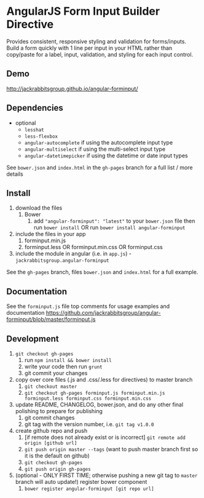 # AngularJS Form Input Builder Directive

Provides consistent, responsive styling and validation for forms/inputs. Build a form quickly with 1 line per input in your HTML rather than copy/paste for a label, input, validation, and styling for each input control.

## Demo
http://jackrabbitsgroup.github.io/angular-forminput/

## Dependencies

- optional
	- `lesshat`
	- `less-flexbox`
	- `angular-autocomplete` if using the autocomplete input type
	- `angular-multiselect` if using the multi-select input type
	- `angular-datetimepicker` if using the datetime or date input types

See `bower.json` and `index.html` in the `gh-pages` branch for a full list / more details

## Install
1. download the files
	1. Bower
		1. add `"angular-forminput": "latest"` to your `bower.json` file then run `bower install` OR run `bower install angular-forminput`
2. include the files in your app
	1. forminput.min.js
	2. forminput.less OR forminput.min.css OR forminput.css
3. include the module in angular (i.e. in `app.js`) - `jackrabbitsgroup.angular-forminput`

See the `gh-pages` branch, files `bower.json` and `index.html` for a full example.


## Documentation
See the `forminput.js` file top comments for usage examples and documentation
https://github.com/jackrabbitsgroup/angular-forminput/blob/master/forminput.js


## Development

1. `git checkout gh-pages`
	1. run `npm install && bower install`
	2. write your code then run `grunt`
	3. git commit your changes
2. copy over core files (.js and .css/.less for directives) to master branch
	1. `git checkout master`
	2. `git checkout gh-pages forminput.js forminput.min.js forminput.less forminput.css forminput.min.css`
3. update README, CHANGELOG, bower.json, and do any other final polishing to prepare for publishing
	1. git commit changes
	2. git tag with the version number, i.e. `git tag v1.0.0`
4. create github repo and push
	1. [if remote does not already exist or is incorrect] `git remote add origin [github url]`
	2. `git push origin master --tags` (want to push master branch first so it is the default on github)
	3. `git checkout gh-pages`
	4. `git push origin gh-pages`
5. (optional - ONLY FIRST TIME; otherwise pushing a new git tag to `master` branch will auto update!) register bower component
	1. `bower register angular-forminput [git repo url]`
